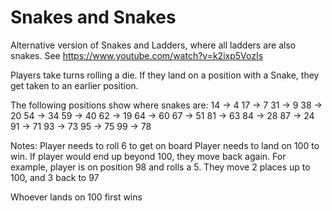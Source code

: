 # Snakes and Snakes
Alternative version of Snakes and Ladders, where all ladders are also snakes. See https://www.youtube.com/watch?v=k2ixp5VozIs

Players take turns rolling a die. If they land on a position with a Snake, they get taken to an earlier position.

The following positions show where snakes are:
14 -> 4
17 -> 7
31 -> 9
38 -> 20
54 -> 34
59 -> 40
62 -> 19
64 -> 60
67 -> 51
81 -> 63
84 -> 28
87 -> 24
91 -> 71
93 -> 73
95 -> 75
99 -> 78

Notes:
Player needs to roll 6 to get on board
Player needs to land on 100 to win. If player would end up beyond 100, they move back again. For example, player is on position 98 and rolls a 5. They move 2 places up to 100, and 3 back to 97

Whoever lands on 100 first wins
